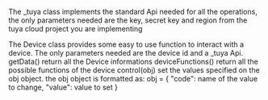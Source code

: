 The _tuya class implements the standard Api needed for all the operations, the only parameters needed are the key, secret key and region from the tuya cloud project you are implementing 

The Device class provides some easy to use function to interact with a device. The only parameters needed are the device id and a _tuya Api.
getData() return all the Device informations 
deviceFunctions() return all the possible functions of the device
control(obj) set the values specified on the obj object.
the obj object is formatted as: 
obj = { 
	"code": name of the value to change,
	"value": value to set
}  
